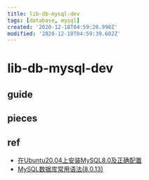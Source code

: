 ```yaml
---
title: lib-db-mysql-dev
tags: [database, mysql]
created: '2020-12-18T04:59:20.998Z'
modified: '2020-12-18T04:59:39.602Z'
---
```


# lib-db-mysql-dev

## guide

## pieces

## ref

- [在Ubuntu20.04上安装MySQL8.0及正确配置](https://blog.csdn.net/cruiserblog/article/details/106934570)
- [MySQL数据库常用语法(8.0.13)](https://blog.csdn.net/weixin_40283816/article/details/85107182)
